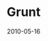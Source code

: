 ---
layout: message
category: message
series: "Lavish"
title: "Grunt"
date: 2010-05-16
program-description: "05_15-16_10Program"
program: "http://www.crossroads.net/players/media/hq/05_15-16_10Program.pdf"
program-title: "Grunt (Program)"
video-description: "Brian Tome discusses how we sometimes need to put ourselves in a place to receive God's grace."
video-title: "Grunt"
video: "https://s3.amazonaws.com/crossroadsvideomessages/051510_Service_10AM_final.mp4"
video-poster: "https://www.crossroads.net/uploadedfiles/051510_still.jpg"
audio-description: "Brian Tome discusses how we sometimes need to put ourselves in a place to
receive God's grace."
audio: "http://s3.amazonaws.com/crossroadsaudiomessages/Lavish2.mp3"
audio-title: "Grunt"
audio-duration: "39&#58;21"
---